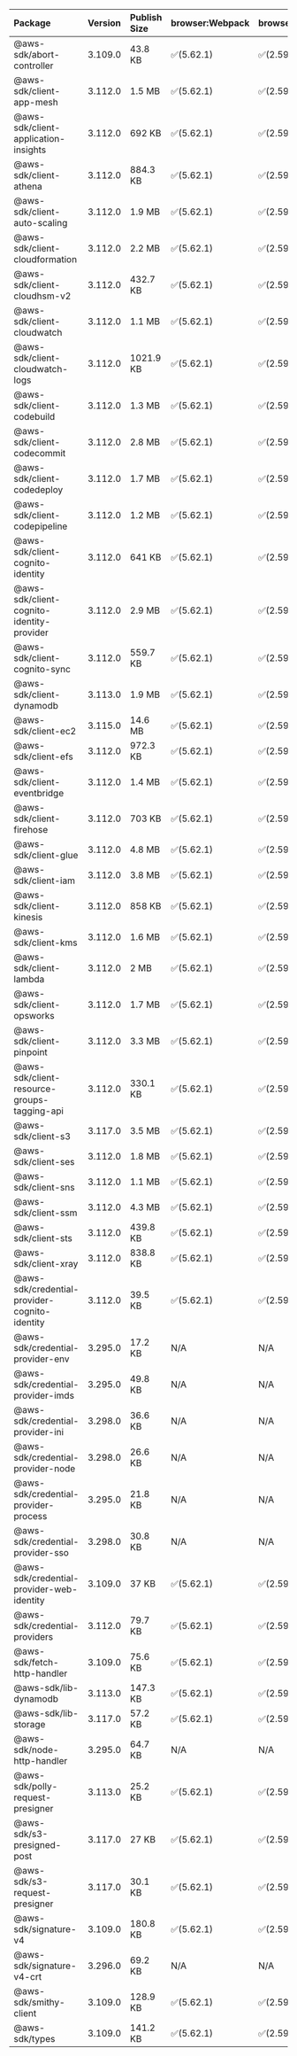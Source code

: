 | Package | Version | Publish Size | browser:Webpack | browser:Rollup | browser:EsBuild |
| :------ | :------ | :----------- | :------ | :----- | :------- |
|@aws-sdk/abort-controller|3.109.0|43.8 KB|✅(5.62.1)|✅(2.59.0)|✅(0.13.12)|
|@aws-sdk/client-app-mesh|3.112.0|1.5 MB|✅(5.62.1)|✅(2.59.0)|✅(0.13.12)|
|@aws-sdk/client-application-insights|3.112.0|692 KB|✅(5.62.1)|✅(2.59.0)|✅(0.13.12)|
|@aws-sdk/client-athena|3.112.0|884.3 KB|✅(5.62.1)|✅(2.59.0)|✅(0.13.12)|
|@aws-sdk/client-auto-scaling|3.112.0|1.9 MB|✅(5.62.1)|✅(2.59.0)|✅(0.13.12)|
|@aws-sdk/client-cloudformation|3.112.0|2.2 MB|✅(5.62.1)|✅(2.59.0)|✅(0.13.12)|
|@aws-sdk/client-cloudhsm-v2|3.112.0|432.7 KB|✅(5.62.1)|✅(2.59.0)|✅(0.13.12)|
|@aws-sdk/client-cloudwatch|3.112.0|1.1 MB|✅(5.62.1)|✅(2.59.0)|✅(0.13.12)|
|@aws-sdk/client-cloudwatch-logs|3.112.0|1021.9 KB|✅(5.62.1)|✅(2.59.0)|✅(0.13.12)|
|@aws-sdk/client-codebuild|3.112.0|1.3 MB|✅(5.62.1)|✅(2.59.0)|✅(0.13.12)|
|@aws-sdk/client-codecommit|3.112.0|2.8 MB|✅(5.62.1)|✅(2.59.0)|✅(0.13.12)|
|@aws-sdk/client-codedeploy|3.112.0|1.7 MB|✅(5.62.1)|✅(2.59.0)|✅(0.13.12)|
|@aws-sdk/client-codepipeline|3.112.0|1.2 MB|✅(5.62.1)|✅(2.59.0)|✅(0.13.12)|
|@aws-sdk/client-cognito-identity|3.112.0|641 KB|✅(5.62.1)|✅(2.59.0)|✅(0.13.12)|
|@aws-sdk/client-cognito-identity-provider|3.112.0|2.9 MB|✅(5.62.1)|✅(2.59.0)|✅(0.13.12)|
|@aws-sdk/client-cognito-sync|3.112.0|559.7 KB|✅(5.62.1)|✅(2.59.0)|✅(0.13.12)|
|@aws-sdk/client-dynamodb|3.113.0|1.9 MB|✅(5.62.1)|✅(2.59.0)|✅(0.13.12)|
|@aws-sdk/client-ec2|3.115.0|14.6 MB|✅(5.62.1)|✅(2.59.0)|✅(0.13.12)|
|@aws-sdk/client-efs|3.112.0|972.3 KB|✅(5.62.1)|✅(2.59.0)|✅(0.13.12)|
|@aws-sdk/client-eventbridge|3.112.0|1.4 MB|✅(5.62.1)|✅(2.59.0)|✅(0.13.12)|
|@aws-sdk/client-firehose|3.112.0|703 KB|✅(5.62.1)|✅(2.59.0)|✅(0.13.12)|
|@aws-sdk/client-glue|3.112.0|4.8 MB|✅(5.62.1)|✅(2.59.0)|✅(0.13.12)|
|@aws-sdk/client-iam|3.112.0|3.8 MB|✅(5.62.1)|✅(2.59.0)|✅(0.13.12)|
|@aws-sdk/client-kinesis|3.112.0|858 KB|✅(5.62.1)|✅(2.59.0)|✅(0.13.12)|
|@aws-sdk/client-kms|3.112.0|1.6 MB|✅(5.62.1)|✅(2.59.0)|✅(0.13.12)|
|@aws-sdk/client-lambda|3.112.0|2 MB|✅(5.62.1)|✅(2.59.0)|✅(0.13.12)|
|@aws-sdk/client-opsworks|3.112.0|1.7 MB|✅(5.62.1)|✅(2.59.0)|✅(0.13.12)|
|@aws-sdk/client-pinpoint|3.112.0|3.3 MB|✅(5.62.1)|✅(2.59.0)|✅(0.13.12)|
|@aws-sdk/client-resource-groups-tagging-api|3.112.0|330.1 KB|✅(5.62.1)|✅(2.59.0)|✅(0.13.12)|
|@aws-sdk/client-s3|3.117.0|3.5 MB|✅(5.62.1)|✅(2.59.0)|✅(0.13.12)|
|@aws-sdk/client-ses|3.112.0|1.8 MB|✅(5.62.1)|✅(2.59.0)|✅(0.13.12)|
|@aws-sdk/client-sns|3.112.0|1.1 MB|✅(5.62.1)|✅(2.59.0)|✅(0.13.12)|
|@aws-sdk/client-ssm|3.112.0|4.3 MB|✅(5.62.1)|✅(2.59.0)|✅(0.13.12)|
|@aws-sdk/client-sts|3.112.0|439.8 KB|✅(5.62.1)|✅(2.59.0)|✅(0.13.12)|
|@aws-sdk/client-xray|3.112.0|838.8 KB|✅(5.62.1)|✅(2.59.0)|✅(0.13.12)|
|@aws-sdk/credential-provider-cognito-identity|3.112.0|39.5 KB|✅(5.62.1)|✅(2.59.0)|✅(0.13.12)|
|@aws-sdk/credential-provider-env|3.295.0|17.2 KB|N/A|N/A|N/A|
|@aws-sdk/credential-provider-imds|3.295.0|49.8 KB|N/A|N/A|N/A|
|@aws-sdk/credential-provider-ini|3.298.0|36.6 KB|N/A|N/A|N/A|
|@aws-sdk/credential-provider-node|3.298.0|26.6 KB|N/A|N/A|N/A|
|@aws-sdk/credential-provider-process|3.295.0|21.8 KB|N/A|N/A|N/A|
|@aws-sdk/credential-provider-sso|3.298.0|30.8 KB|N/A|N/A|N/A|
|@aws-sdk/credential-provider-web-identity|3.109.0|37 KB|✅(5.62.1)|✅(2.59.0)|✅(0.13.12)|
|@aws-sdk/credential-providers|3.112.0|79.7 KB|✅(5.62.1)|✅(2.59.0)|✅(0.13.12)|
|@aws-sdk/fetch-http-handler|3.109.0|75.6 KB|✅(5.62.1)|✅(2.59.0)|✅(0.13.12)|
|@aws-sdk/lib-dynamodb|3.113.0|147.3 KB|✅(5.62.1)|✅(2.59.0)|✅(0.13.12)|
|@aws-sdk/lib-storage|3.117.0|57.2 KB|✅(5.62.1)|✅(2.59.0)|✅(0.13.12)|
|@aws-sdk/node-http-handler|3.295.0|64.7 KB|N/A|N/A|N/A|
|@aws-sdk/polly-request-presigner|3.113.0|25.2 KB|✅(5.62.1)|✅(2.59.0)|✅(0.13.12)|
|@aws-sdk/s3-presigned-post|3.117.0|27 KB|✅(5.62.1)|✅(2.59.0)|✅(0.13.12)|
|@aws-sdk/s3-request-presigner|3.117.0|30.1 KB|✅(5.62.1)|✅(2.59.0)|✅(0.13.12)|
|@aws-sdk/signature-v4|3.109.0|180.8 KB|✅(5.62.1)|✅(2.59.0)|✅(0.13.12)|
|@aws-sdk/signature-v4-crt|3.296.0|69.2 KB|N/A|N/A|N/A|
|@aws-sdk/smithy-client|3.109.0|128.9 KB|✅(5.62.1)|✅(2.59.0)|✅(0.13.12)|
|@aws-sdk/types|3.109.0|141.2 KB|✅(5.62.1)|✅(2.59.0)|✅(0.13.12)|
